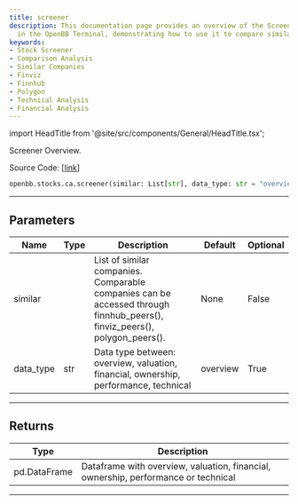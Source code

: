 ```yaml
---
title: screener
description: This documentation page provides an overview of the Screener feature
  in the OpenBB Terminal, demonstrating how to use it to compare similar companies.
keywords:
- Stock Screener
- Comparison Analysis
- Similar Companies
- Finviz
- Finnhub
- Polygon
- Technical Analysis
- Financial Analysis
---
```


import HeadTitle from '@site/src/components/General/HeadTitle.tsx';

<HeadTitle title="stocks.ca.screener - Reference | OpenBB SDK Docs" />

Screener Overview.

Source Code: [[link](https://github.com/OpenBB-finance/OpenBBTerminal/tree/main/openbb_terminal/stocks/comparison_analysis/finviz_compare_model.py#L53)]

```python
openbb.stocks.ca.screener(similar: List[str], data_type: str = "overview")
```

---

## Parameters

| Name | Type | Description | Default | Optional |
| ---- | ---- | ----------- | ------- | -------- |
| similar |  | List of similar companies.<br/>Comparable companies can be accessed through<br/>finnhub_peers(), finviz_peers(), polygon_peers(). | None | False |
| data_type | str | Data type between: overview, valuation, financial, ownership, performance, technical | overview | True |


---

## Returns

| Type | Description |
| ---- | ----------- |
| pd.DataFrame | Dataframe with overview, valuation, financial, ownership, performance or technical |
---
